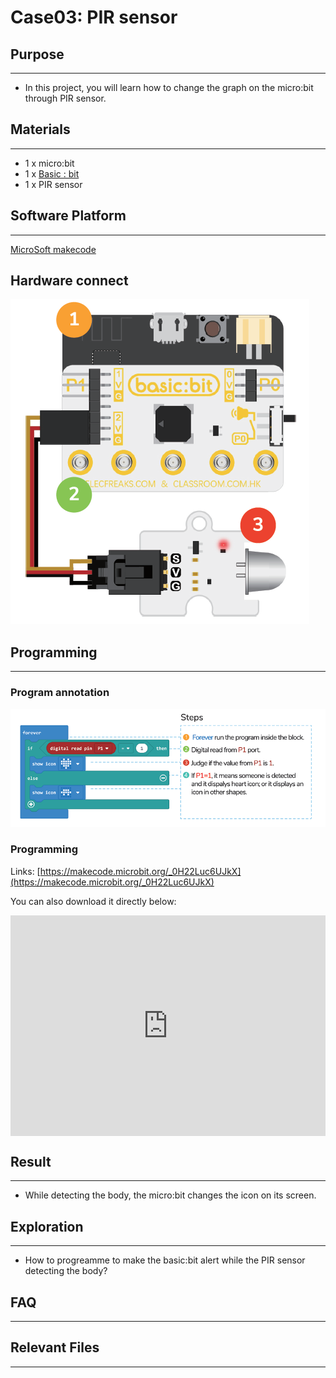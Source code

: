 # Case03: PIR sensor

## Purpose
---
- In this project, you will learn how to change the graph on the micro:bit through PIR sensor.

## Materials 
---
* 1 x micro:bit
* 1 x [Basic : bit](https://www.elecfreaks.com/store)
* 1 x PIR sensor

## Software Platform 
---
[MicroSoft makecode](https://makecode.microbit.org/#)

## Hardware connect

![](./images/case_03_01.png)

## Programming
---
### Program annotation

![](./images/case_03_02.png)

### Programming 

Links: [https://makecode.microbit.org/_0H22Luc6UJkX](https://makecode.microbit.org/_0H22Luc6UJkX)

You can also download it directly below:

<div style="position:relative;height:0;padding-bottom:70%;overflow:hidden;">
<iframe style="position:absolute;top:0;left:0;width:100%;height:100%;" src="https://makecode.microbit.org/#pub:https://makecode.microbit.org/_0H22Luc6UJkX" frameborder="0" sandbox="allow-popups allow-forms allow-scripts allow-same-origin">
</iframe>
</div>  


## Result
---
* While detecting the body, the micro:bit changes the icon on its screen.

## Exploration
---
* How to progreamme to make the basic:bit alert while the PIR sensor detecting the body?

## FAQ
---
## Relevant Files
---
